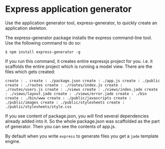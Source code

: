 # Express application generator

Use the application generator tool, express-generator, to quickly create an application skeleton.

The express-generator package installs the express command-line tool. Use the following command to do so:

`
$ npm install express-generator -g
`

If you run this command, it creates entire expressjs project for you. i.e. it scaffolds the entire project which is running a model view. There are the files which gets created:

`
   create : .
   create : ./package.json
   create : ./app.js
   create : ./public
   create : ./routes
   create : ./routes/index.js
   create : ./routes/users.js
   create : ./views
   create : ./views/index.jade
   create : ./views/layout.jade
   create : ./views/error.jade
   create : ./bin
   create : ./bin/www
   create : ./public/javascripts
   create : ./public/images
   create : ./public/stylesheets
   create : ./public/stylesheets/style.css
`

If you see content of package.json, you will find several dependencies already added into it. So the whole package.json was scaffolded as the part of generator. Then you can see the contents of app.js.

By default when you write `express` to generate files you get a `jade` template engine.
